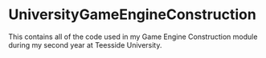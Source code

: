 UniversityGameEngineConstruction
================================

This contains all of the code used in my Game Engine Construction module during my second year at Teesside University.
